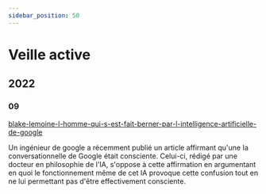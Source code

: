 ```yaml
---
sidebar_position: 50
---
```


# Veille active

## 2022

### 09

[blake-lemoine-l-homme-qui-s-est-fait-berner-par-l-intelligence-artificielle-de-google](https://www.latribune.fr/opinions/tribunes/blake-lemoine-l-homme-qui-s-est-fait-berner-par-l-intelligence-artificielle-de-google-927289.html)

Un ingénieur de google a récemment publié un article affirmant qu'une Ia conversationnelle de Google était consciente.
Celui-ci, rédigé par une docteur en philosophie de l'IA, s'oppose à cette affirmation en argumentant en quoi le fonctionnement même de cet IA provoque cette confusion tout en ne lui permettant pas d'être effectivement consciente.

